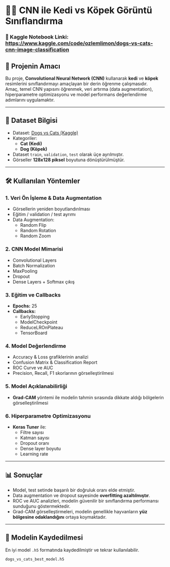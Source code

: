 # 🐶🐱 CNN ile Kedi vs Köpek Görüntü Sınıflandırma  

### 🔗 Kaggle Notebook Linki: https://www.kaggle.com/code/ozlemlimon/dogs-vs-cats-cnn-image-classification


## 📌 Projenin Amacı  
Bu proje, **Convolutional Neural Network (CNN)** kullanarak **kedi** ve **köpek** resimlerini sınıflandırmayı amaçlayan bir derin öğrenme çalışmasıdır.  
Amaç, temel CNN yapısını öğrenmek, veri artırma (data augmentation), hiperparametre optimizasyonu ve model performans değerlendirme adımlarını uygulamaktır.  

---

## 📂 Dataset Bilgisi  
- Dataset: [Dogs vs Cats (Kaggle)](https://www.kaggle.com/competitions/dogs-vs-cats/data)  
- Kategoriler:  
  - **Cat (Kedi)**  
  - **Dog (Köpek)**  
- Dataset `train`, `validation`, `test` olarak üçe ayrılmıştır.  
- Görseller **128x128 piksel** boyutuna dönüştürülmüştür.  

---

## 🛠️ Kullanılan Yöntemler  

### 1. Veri Ön İşleme & Data Augmentation  
- Görsellerin yeniden boyutlandırılması  
- Eğitim / validation / test ayrımı  
- Data Augmentation:  
  - Random Flip  
  - Random Rotation  
  - Random Zoom  

### 2. CNN Model Mimarisi  
- Convolutional Layers  
- Batch Normalization  
- MaxPooling  
- Dropout  
- Dense Layers + Softmax çıkış  

### 3. Eğitim ve Callbacks  
- **Epochs:** 25  
- **Callbacks:**  
  - EarlyStopping  
  - ModelCheckpoint  
  - ReduceLROnPlateau  
  - TensorBoard  

### 4. Model Değerlendirme  
- Accuracy & Loss grafiklerinin analizi  
- Confusion Matrix & Classification Report  
- ROC Curve ve AUC  
- Precision, Recall, F1 skorlarının görselleştirilmesi  

### 5. Model Açıklanabilirliği  
- **Grad-CAM** yöntemi ile modelin tahmin sırasında dikkate aldığı bölgelerin görselleştirilmesi  

### 6. Hiperparametre Optimizasyonu  
- **Keras Tuner** ile:  
  - Filtre sayısı  
  - Katman sayısı  
  - Dropout oranı  
  - Dense layer boyutu  
  - Learning rate  

---

## 📊 Sonuçlar  
- Model, test setinde başarılı bir doğruluk oranı elde etmiştir.  
- Data augmentation ve dropout sayesinde **overfitting azaltılmıştır**.  
- ROC ve AUC analizleri, modelin güvenilir bir sınıflandırma performansı sunduğunu göstermektedir.  
- Grad-CAM görselleştirmeleri, modelin genellikle hayvanların **yüz bölgesine odaklandığını** ortaya koymaktadır.  

---

## 💾 Modelin Kaydedilmesi  
En iyi model `.h5` formatında kaydedilmiştir ve tekrar kullanılabilir.  

```bash
dogs_vs_cats_best_model.h5


